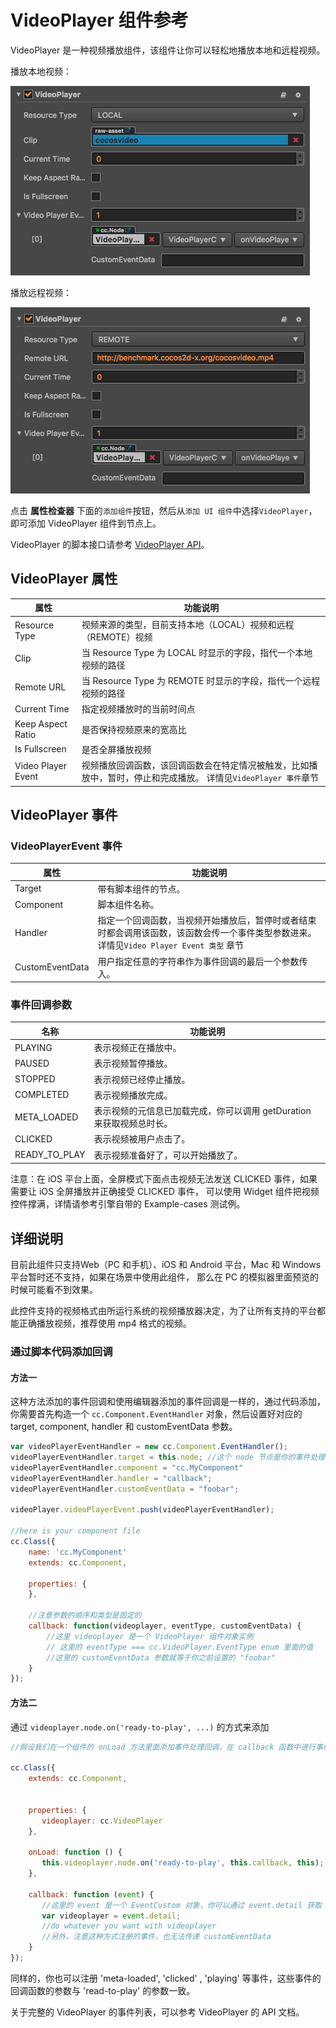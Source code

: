 # VideoPlayer 组件参考

VideoPlayer 是一种视频播放组件，该组件让你可以轻松地播放本地和远程视频。

播放本地视频：

![videoplayer](./videoplayer/videoplayer.png)

播放远程视频：

![videoplayer-remote](./videoplayer/videoplayer-remote.png)

点击 **属性检查器** 下面的`添加组件`按钮，然后从`添加 UI 组件`中选择`VideoPlayer`，即可添加 VideoPlayer 组件到节点上。

VideoPlayer 的脚本接口请参考 [VideoPlayer API](../api/classes/VideoPlayer.html)。

## VideoPlayer 属性

| 属性                | 功能说明       |
|--------------------|-------------------------------------------------------------------------------------------|
| Resource Type      | 视频来源的类型，目前支持本地（LOCAL）视频和远程（REMOTE）视频  |
| Clip               | 当 Resource Type 为 LOCAL 时显示的字段，指代一个本地视频的路径  |
| Remote URL         | 当 Resource Type 为 REMOTE 时显示的字段，指代一个远程视频的路径 |
| Current Time       | 指定视频播放时的当前时间点  |
| Keep Aspect Ratio  | 是否保持视频原来的宽高比  |
| Is Fullscreen      | 是否全屏播放视频  |
| Video Player Event | 视频播放回调函数，该回调函数会在特定情况被触发，比如播放中，暂时，停止和完成播放。 详情见`VideoPlayer 事件`章节 |

## VideoPlayer 事件

### VideoPlayerEvent 事件

| 属性            | 功能说明 |
| -------------- | -----------   |
| Target          | 带有脚本组件的节点。  |
| Component       | 脚本组件名称。    |
| Handler         | 指定一个回调函数，当视频开始播放后，暂停时或者结束时都会调用该函数，该函数会传一个事件类型参数进来。详情见`Video Player Event 类型` 章节 |
| CustomEventData | 用户指定任意的字符串作为事件回调的最后一个参数传入。 |

### 事件回调参数

| 名称           | 功能说明                          |
| -------------- | -----------                 |
| PLAYING        | 表示视频正在播放中。                  |
| PAUSED         | 表示视频暂停播放。                  |
| STOPPED        | 表示视频已经停止播放。                 |
| COMPLETED      | 表示视频播放完成。                  |
| META_LOADED    | 表示视频的元信息已加载完成，你可以调用 getDuration 来获取视频总时长。 |
| CLICKED        | 表示视频被用户点击了。                |
| READY_TO_PLAY  | 表示视频准备好了，可以开始播放了。          |


注意：在 iOS 平台上面，全屏模式下面点击视频无法发送 CLICKED 事件，如果需要让 iOS 全屏播放并正确接受 CLICKED 事件，
可以使用 Widget 组件把视频控件撑满，详情请参考引擎自带的 Example-cases 测试例。

## 详细说明

目前此组件只支持Web（PC 和手机）、iOS 和 Android 平台，Mac 和 Windows 平台暂时还不支持，如果在场景中使用此组件，
那么在 PC 的模拟器里面预览的时候可能看不到效果。

此控件支持的视频格式由所运行系统的视频播放器决定，为了让所有支持的平台都能正确播放视频，推荐使用 mp4 格式的视频。

### 通过脚本代码添加回调

#### 方法一

这种方法添加的事件回调和使用编辑器添加的事件回调是一样的，通过代码添加，
你需要首先构造一个 `cc.Component.EventHandler` 对象，然后设置好对应的 target, component, handler 和 customEventData 参数。

```js
var videoPlayerEventHandler = new cc.Component.EventHandler();
videoPlayerEventHandler.target = this.node; //这个 node 节点是你的事件处理代码组件所属的节点
videoPlayerEventHandler.component = "cc.MyComponent"
videoPlayerEventHandler.handler = "callback";
videoPlayerEventHandler.customEventData = "foobar";

videoPlayer.videoPlayerEvent.push(videoPlayerEventHandler);

//here is your component file
cc.Class({
    name: 'cc.MyComponent'
    extends: cc.Component,

    properties: {
    },

	//注意参数的顺序和类型是固定的
    callback: function(videoplayer, eventType, customEventData) {
        //这里 videoplayer 是一个 VideoPlayer 组件对象实例
        // 这里的 eventType === cc.VideoPlayer.EventType enum 里面的值
        //这里的 customEventData 参数就等于你之前设置的 "foobar"
    }
});
```

#### 方法二

通过 `videoplayer.node.on('ready-to-play', ...)` 的方式来添加

```js
//假设我们在一个组件的 onLoad 方法里面添加事件处理回调，在 callback 函数中进行事件处理:

cc.Class({
    extends: cc.Component,

	
    properties: {
       videoplayer: cc.VideoPlayer
    },
    
    onLoad: function () {
       this.videoplayer.node.on('ready-to-play', this.callback, this);
    },
    
    callback: function (event) {
       //这里的 event 是一个 EventCustom 对象，你可以通过 event.detail 获取 VideoPlayer 组件
       var videoplayer = event.detail;
       //do whatever you want with videoplayer
       //另外，注意这种方式注册的事件，也无法传递 customEventData
    }
});
```

同样的，你也可以注册 'meta-loaded', 'clicked' , 'playing' 等事件，这些事件的回调函数的参数与 'read-to-play' 的参数一致。

关于完整的 VideoPlayer 的事件列表，可以参考 VideoPlayer 的 API 文档。
